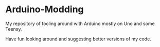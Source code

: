 Arduino-Modding
===============

My repository of fooling around with Arduino mostly on Uno and some Teensy.

Have fun looking around and suggesting better versions of my code.
